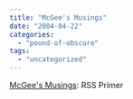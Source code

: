 ```yaml
---
title: "McGee's Musings"
date: "2004-04-22"
categories: 
  - "pound-of-obscure"
tags: 
  - "uncategorized"
---
```


[McGee's Musings](http://www.mcgeesmusings.net/2004/04/21.html#a4067): RSS Primer
